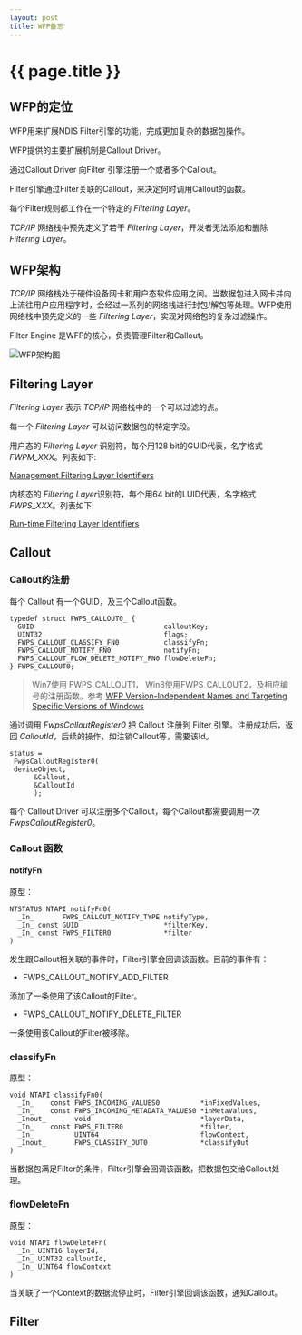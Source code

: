 ```yaml
---
layout: post
title: WFP备忘
---
```


# {{ page.title }}

## WFP的定位

WFP用来扩展NDIS Filter引擎的功能，完成更加复杂的数据包操作。

WFP提供的主要扩展机制是Callout Driver。

通过Callout Driver 向Filter 引擎注册一个或者多个Callout。

Filter引擎通过Filter关联的Callout，来决定何时调用Callout的函数。

每个Filter规则都工作在一个特定的 *Filtering Layer*。

*TCP/IP* 网络栈中预先定义了若干 *Filtering Layer*，开发者无法添加和删除 *Filtering Layer*。

## WFP架构

*TCP/IP* 网络栈处于硬件设备网卡和用户态软件应用之间。当数据包进入网卡并向上流往用户应用程序时，会经过一系列的网络栈进行封包/解包等处理。WFP使用网络栈中预先定义的一些 *Filtering Layer*，实现对网络包的复杂过滤操作。

Filter Engine 是WFP的核心，负责管理Filter和Callout。

![WFP架构图](https://docs.microsoft.com/zh-cn/windows-hardware/drivers/network/images/wfparch.png "WFP架构")

## Filtering Layer

*Filtering Layer* 表示 *TCP/IP* 网络栈中的一个可以过滤的点。

每一个 *Filtering Layer* 可以访问数据包的特定字段。

用户态的 *Filtering Layer* 识别符，每个用128 bit的GUID代表，名字格式 *FWPM_XXX*。列表如下:

[Management Filtering Layer Identifiers](https://msdn.microsoft.com/en-us/library/windows/hardware/ff557101)

内核态的 *Filtering Layer*识别符，每个用64 bit的LUID代表，名字格式 *FWPS_XXX*。列表如下:

[Run-time Filtering Layer Identifiers](https://msdn.microsoft.com/en-us/library/windows/hardware/ff570731)

## Callout

### Callout的注册

每个 Callout 有一个GUID，及三个Callout函数。

```
typedef struct FWPS_CALLOUT0_ {
  GUID                                calloutKey;
  UINT32                              flags;
  FWPS_CALLOUT_CLASSIFY_FN0           classifyFn;
  FWPS_CALLOUT_NOTIFY_FN0             notifyFn;
  FWPS_CALLOUT_FLOW_DELETE_NOTIFY_FN0 flowDeleteFn;
} FWPS_CALLOUT0;
```

> Win7使用 FWPS_CALLOUT1， Win8使用FWPS_CALLOUT2，及相应编号的注册函数。参考 [WFP Version-Independent Names and Targeting Specific Versions of Windows](https://msdn.microsoft.com/en-us/library/windows/hardware/gg176678)

通过调用 *FwpsCalloutRegister0* 把 Callout 注册到 Filter 引擎。注册成功后，返回 *CalloutId*，后续的操作，如注销Callout等，需要该Id。

```
status =
 FwpsCalloutRegister0(
 deviceObject,
      &Callout,
      &CalloutId
      );
```

每个 Callout Driver 可以注册多个Callout，每个Callout都需要调用一次 *FwpsCalloutRegister0*。

### Callout 函数
#### notifyFn
原型：
```
NTSTATUS NTAPI notifyFn0(
  _In_       FWPS_CALLOUT_NOTIFY_TYPE notifyType,
  _In_ const GUID                     *filterKey,
  _In_ const FWPS_FILTER0             *filter
)
```
发生跟Callout相关联的事件时，Filter引擎会回调该函数。目前的事件有：
* FWPS_CALLOUT_NOTIFY_ADD_FILTER

添加了一条使用了该Callout的Filter。

* FWPS_CALLOUT_NOTIFY_DELETE_FILTER

一条使用该Callout的Filter被移除。

### classifyFn
原型：
```
void NTAPI classifyFn0(
  _In_    const FWPS_INCOMING_VALUES0          *inFixedValues,
  _In_    const FWPS_INCOMING_METADATA_VALUES0 *inMetaValues,
  _Inout_       void                           *layerData,
  _In_    const FWPS_FILTER0                   *filter,
  _In_          UINT64                         flowContext,
  _Inout_       FWPS_CLASSIFY_OUT0             *classifyOut
)
```
当数据包满足Filter的条件，Filter引擎会回调该函数，把数据包交给Callout处理。

### flowDeleteFn
原型：
```
void NTAPI flowDeleteFn(
  _In_ UINT16 layerId,
  _In_ UINT32 calloutId,
  _In_ UINT64 flowContext
)
```
当关联了一个Context的数据流停止时，Filter引擎回调该函数，通知Callout。

## Filter
